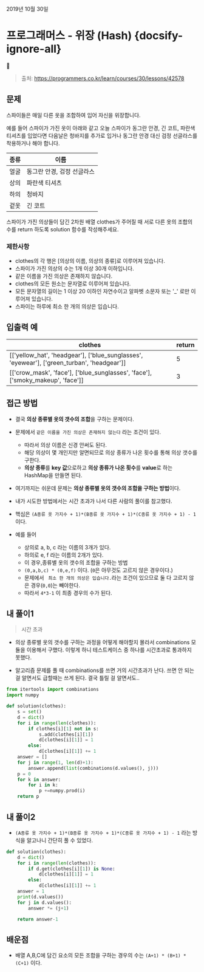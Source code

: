 
2019년 10월 30일

# 프로그래머스 - 위장 (Hash) {docsify-ignore-all}

> 출처: https://programmers.co.kr/learn/courses/30/lessons/42578

## 문제

스파이들은 매일 다른 옷을 조합하여 입어 자신을 위장합니다.

예를 들어 스파이가 가진 옷이 아래와 같고 오늘 스파이가 동그란 안경, 긴 코트, 파란색 티셔츠를 입었다면 다음날은 청바지를 추가로 입거나 동그란 안경 대신 검정 선글라스를 착용하거나 해야 합니다.

| 종류 | 이름                       |
|------|----------------------------|
| 얼굴 | 동그란 안경, 검정 선글라스 |
| 상의 | 파란색 티셔츠              |
| 하의 | 청바지                     |
| 겉옷 | 긴 코트                    |

스파이가 가진 의상들이 담긴 2차원 배열 clothes가 주어질 때 서로 다른 옷의 조합의 수를 return 하도록 solution 함수를 작성해주세요.

###  제한사항

- clothes의 각 행은 [의상의 이름, 의상의 종류]로 이루어져 있습니다.
- 스파이가 가진 의상의 수는 1개 이상 30개 이하입니다.
- 같은 이름을 가진 의상은 존재하지 않습니다.
- clothes의 모든 원소는 문자열로 이루어져 있습니다.
- 모든 문자열의 길이는 1 이상 20 이하인 자연수이고 알파벳 소문자 또는 '_' 로만 이루어져 있습니다.
- 스파이는 하루에 최소 한 개의 의상은 입습니다.

## 입출력 예

| clothes                                                                                    | return |
|--------------------------------------------------------------------------------------------|--------|
| [['yellow_hat', 'headgear'], ['blue_sunglasses', 'eyewear'], ['green_turban', 'headgear']] | 5      |
| [['crow_mask', 'face'], ['blue_sunglasses', 'face'], ['smoky_makeup', 'face']]             | 3      |


## 접근 방법

- 결국 **의상 종류별 옷의 갯수의 조합**을 구하는 문제이다.
- 문제에서 `같은 이름을 가진 의상은 존재하지 않는다` 라는 조건이 있다.
    - 따라서 의상 이름은 신경 안써도 된다.
    - 해당 의상이 몇 개인지만 알면되므로 의상 종류가 나온 횟수를 통해 의상 갯수를 구한다.
    - **의상 종류**를 **key 값**으로하고 **의상 종류가 나온 횟수**를 **value**로 하는 HashMap을 만들면 된다.

- 여기까지는 쉬운데 문제는 **의상 종류별 옷의 갯수의 조합을 구하는 방법**이다.

- 내가 시도한 방법에서는 시간 초과가 나서 다른 사람의 풀이를 참고했다.

- 핵심은 `(A종류 옷 가지수 + 1)*(B종류 옷 가지수 + 1)*(C종류 옷 가지수 + 1) - 1` 이다.

- 예를 들어
    - 상의로 a, b, c 라는 이름의 3개가 있다.
    - 하의로 e, f 라는 이름의 2개가 있다.
    - 이 경우,종류별 옷의 갯수의 조합을 구하는 방법
    - `(0,a,b,c) * (0,e,f)` 이다. (`0`은 아무것도 고르지 않은 경우이다.)
    - 문제에서 ` 최소 한 개의 의상은 입습니다.`라는 조건이 있으므로 둘 다 고르지 않은 경우(`0,0`)는 빼야한다.
    - 따라서 `4*3-1` 이 최종 경우의 수가 된다.

## 내 풀이1

> 시간 초과

- 의상 종류별 옷의 갯수를 구하는 과정을 어떻게 해야할지 몰라서 combinations 모듈을 이용해서 구했다. 이렇게 하니 테스트케이스 중 하나를 시간초과로 통과하지 못했다.

- 알고리즘 문제를 풀 때 combinations를 쓰면 거의 시간초과가 난다. 쓰면 안 되는걸 알면서도 급할때는 쓰게 된다. 결국 틀릴 걸 알면서도..

```python
from itertools import combinations
import numpy

def solution(clothes):
    s = set()
    d = dict()
    for i in range(len(clothes)):
        if clothes[i][1] not in s:
            s.add(clothes[i][1])
            d[clothes[i][1]] = 1
        else:
            d[clothes[i][1]] += 1
    answer = []
    for j in range(1, len(d)+1):
        answer.append(list(combinations(d.values(), j)))
    p = 0
    for k in answer:
        for i in k:
            p +=numpy.prod(i)
    return p
```

## 내 풀이2

- `(A종류 옷 가지수 + 1)*(B종류 옷 가지수 + 1)*(C종류 옷 가지수 + 1) - 1` 라는 방식을 알고나니 간단히 풀 수 있었다.

```python
def solution(clothes):
    d = dict()
    for i in range(len(clothes)):
        if d.get(clothes[i][1]) is None:
            d[clothes[i][1]] = 1
        else:
            d[clothes[i][1]] += 1
    answer = 1
    print(d.values())
    for j in d.values():
        answer *= (j+1)

    return answer-1
```

## 배운점

- 배열 A,B,C에 담긴 요소의 모든 조합을 구하는 경우의 수는 `(A+1) * (B+1) * (C+1)` 이다.

